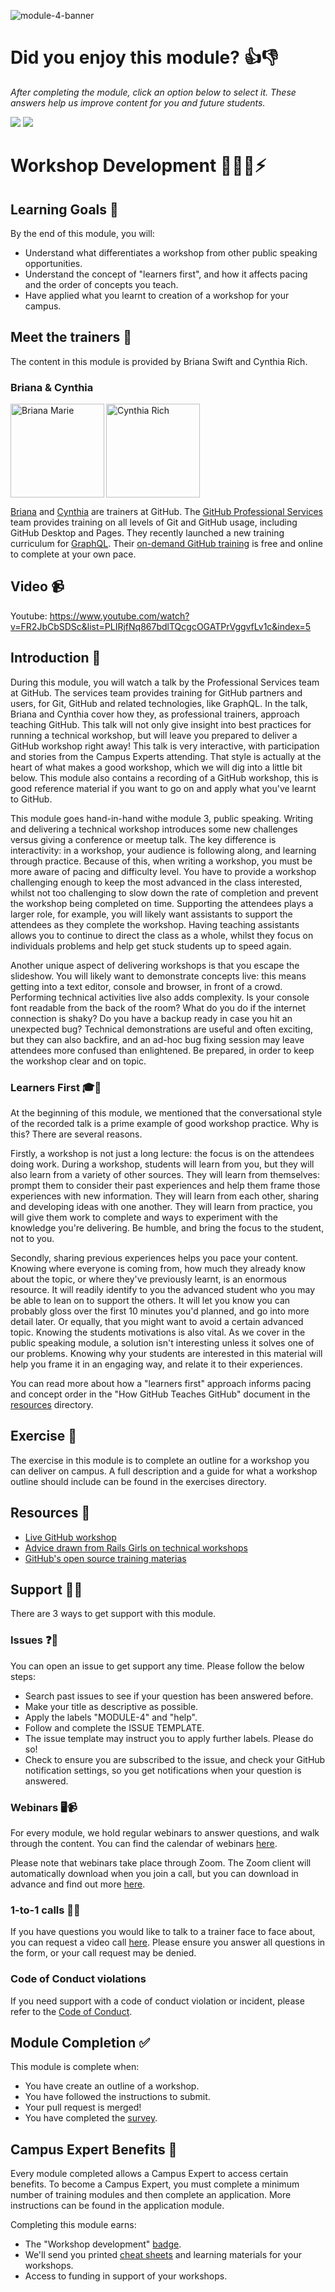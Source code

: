 ![module-4-banner](https://user-images.githubusercontent.com/1790822/28998940-2f1ee050-7a05-11e7-9454-b87ca2ee2c1c.png)

# Did you enjoy this module? 👍👎
_After completing the module, click an option below to select it. These answers help us improve content for you and future students._   

[![](https://m131jyck4m.execute-api.us-west-2.amazonaws.com/prod/poll/01BQ93B1S7P1AE23QSD86F5J79/I%20enjoyed%20this%20module)](https://m131jyck4m.execute-api.us-west-2.amazonaws.com/prod/poll/01BQ93B1S7P1AE23QSD86F5J79/I%20enjoyed%20this%20module/vote)
[![](https://m131jyck4m.execute-api.us-west-2.amazonaws.com/prod/poll/01BQ93B1S7P1AE23QSD86F5J79/I%20did%20not%20enjoy%20this%20module)](https://m131jyck4m.execute-api.us-west-2.amazonaws.com/prod/poll/01BQ93B1S7P1AE23QSD86F5J79/I%20did%20not%20enjoy%20this%20module/vote)

# Workshop Development 👨🏿‍🏫⚡️

## Learning Goals 🥅
By the end of this module, you will:
- Understand what differentiates a workshop from other public speaking opportunities.
- Understand the concept of "learners first", and how it affects pacing and the order of concepts you teach.
- Have applied what you learnt to creation of a workshop for your campus.

## Meet the trainers 🍎

The content in this module is provided by Briana Swift and Cynthia Rich.

### Briana & Cynthia
<img src="https://github.com/brianamarie.png" href="https://github.com/brianamarie" title="Briana Marie" width="150" align="left"></img>

<img src="https://github.com/crichid.png" href="https://github.com/crichid" title="Cynthia Rich" width="150"></img>

[Briana](https://github.com/brianamarie) and [Cynthia](https://github.com/crichid) are trainers at GitHub. The [GitHub Professional Services](https://services.github.com/training/) team provides training on all levels of Git and GitHub usage, including GitHub Desktop and Pages. They recently launched a new training curriculum for [GraphQL](https://services.github.com/on-demand/graphql/). Their [on-demand GitHub training](https://services.github.com/on-demand/intro-to-github/) is free and online to complete at your own pace.

## Video 📹

Youtube: https://www.youtube.com/watch?v=FR2JbCbSDSc&list=PLIRjfNq867bdlTQcgcOGATPrVggvfLv1c&index=5

## Introduction 👋

During this module, you will watch a talk by the Professional Services team at GitHub. The services team provides training for GitHub partners and users, for Git, GitHub and related technologies, like GraphQL. In the talk, Briana and Cynthia cover how they, as professional trainers, approach teaching GitHub. This talk will not only give insight into best practices for running a technical workshop, but will leave you prepared to deliver a GitHub workshop right away!
This talk is very interactive, with participation and stories from the Campus Experts attending. That style is actually at the heart of what makes a good workshop, which we will dig into a little bit below. This module also contains a recording of a GitHub workshop, this is good reference material if you want to go on and apply what you've learnt to GitHub.

This module goes hand-in-hand withe module 3, public speaking. Writing and delivering a technical workshop introduces some new challenges versus giving a conference or meetup talk. The key difference is interactivity: in a workshop, your audience is following along, and learning through practice. Because of this, when writing a workshop, you must be more aware of pacing and difficulty level.
You have to provide a workshop challenging enough to keep the most advanced in the class interested, whilst not too challenging to slow down the rate of completion and prevent the workshop being completed on time. Supporting the attendees plays a larger role, for example, you will likely want assistants to support the attendees as they complete the workshop. Having teaching assistants allows you to continue to direct the class as a whole, whilst they focus on individuals problems and help get stuck students up to speed again.

Another unique aspect of delivering workshops is that you escape the slideshow. You will likely want to demonstrate concepts live: this means getting into a text editor, console and browser, in front of a crowd. Performing technical activities live also adds complexity. Is your console font readable from the back of the room? What do you do if the internet connection is shaky? Do you have a backup ready in case you hit an unexpected bug? Technical demonstrations are useful and often exciting, but they can also backfire, and an ad-hoc bug fixing session may leave attendees more confused than enlightened. Be prepared, in order to keep the workshop clear and on topic.  

### Learners First 🎓🥇

At the beginning of this module, we mentioned that the conversational style of the recorded talk is a prime example of good workshop practice. Why is this? There are several reasons.

Firstly, a workshop is not just a long lecture: the focus is on the attendees doing work. During a workshop, students will learn from you, but they will also learn from a variety of other sources. They will learn from themselves: prompt them to consider their past experiences and help them frame those experiences with new information. They will learn from each other, sharing and developing ideas with one another. They will learn from practice, you will give them work to complete and ways to experiment with the knowledge you're delivering. Be humble, and bring the focus to the student, not to you.

Secondly, sharing previous experiences helps you pace your content. Knowing where everyone is coming from, how much they already know about the topic, or where they've previously learnt, is an enormous resource. It will readily identify to you the advanced student who you may be able to lean on to support the others. It will let you know you can probably gloss over the first 10 minutes you'd planned, and go into more detail later. Or equally, that you might want to avoid a certain advanced topic. Knowing the students motivations is also vital. As we cover in the public speaking module, a solution isn't interesting unless it solves one of our problems. Knowing why your students are interested in this material will help you frame it in an engaging way, and relate it to their experiences.

You can read more about how a "learners first" approach informs pacing and concept order in the "How GitHub Teaches GitHub" document in the [resources](resources/) directory.

## Exercise 📝

The exercise in this module is to complete an outline for a workshop you can deliver on campus. A full description and a guide for what a workshop outline should include can be found in the exercises directory.

## Resources 📖

- [Live GitHub workshop](https://www.youtube.com/watch?v=1HTalMpRSgY)
- [Advice drawn from Rails Girls on technical workshops](http://coaching.rubymonstas.org/)
- [GitHub's open source training materias](https://github.com/github/training-kit)

## Support 🙋🏿

There are 3 ways to get support with this module.

### Issues ❓💬

You can open an issue to get support any time. Please follow the below steps:
- Search past issues to see if your question has been answered before.
- Make your title as descriptive as possible.
- Apply the labels "MODULE-4" and "help".
- Follow and complete the ISSUE TEMPLATE.
- The issue template may instruct you to apply further labels. Please do so!
- Check to ensure you are subscribed to the issue, and check your GitHub notification settings, so you get notifications when your question is answered.

### Webinars 🖥📹

For every module, we hold regular webinars to answer questions, and walk through the content.
You can find the calendar of webinars [here](https://calendar.google.com/calendar/ical/github.com_ei82gchda2egevr7aukq6uj1f0%40group.calendar.google.com/public/basic.ics).  

Please note that webinars take place through Zoom. The Zoom client will automatically download when you join a call, but you can download in advance and find out more [here](https://zoom.us/download).

### 1-to-1 calls 💖📞

If you have questions you would like to talk to a trainer face to face about, you can request a video call [here](ttps://calendly.com/joenash/campus-experts-support). Please ensure you answer all questions in the form, or your call request may be denied.

### Code of Conduct violations

If you need support with a code of conduct violation or incident, please refer to the [Code of Conduct](../CODE_OF_CONDUCT.md).

## Module Completion ✅

This module is complete when:
- You have create an outline of a workshop.
- You have followed the instructions to submit.
- Your pull request is merged!
- You have completed the [survey](https://goo.gl/forms/yWLpRp4xycPs6PKS2).

## Campus Expert Benefits 🏅

Every module completed allows a Campus Expert to access certain benefits. To become a Campus Expert, you must complete a minimum number of training modules and then complete an application. More instructions can be found in the application module.

Completing this module earns:
- The "Workshop development" [badge](../docs/badges.md).
- We'll send you printed [cheat sheets](https://education.github.com/git-cheat-sheet-education.pdf) and learning materials for your workshops.
- Access to funding in support of your workshops.
